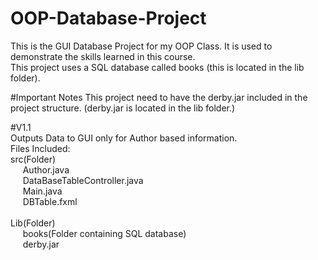# OOP-Database-Project
This is the GUI Database Project for my OOP Class. It is used to demonstrate the skills learned in this course.<br>
This project uses a SQL database called books (this is located in the lib folder).<br>

#Important Notes
This project need to have the derby.jar included in the project structure. (derby.jar is located in the lib folder.) 


#V1.1 <br>
Outputs Data to GUI only for Author based information. <br>
Files Included:<br>
src(Folder)<br>
  &nbsp;&nbsp;&nbsp;&nbsp;&nbsp;Author.java<br>
  &nbsp;&nbsp;&nbsp;&nbsp;&nbsp;DataBaseTableController.java<br>
  &nbsp;&nbsp;&nbsp;&nbsp;&nbsp;Main.java<br>
  &nbsp;&nbsp;&nbsp;&nbsp;&nbsp;DBTable.fxml<br>
<br>
Lib(Folder)<br>
  &nbsp;&nbsp;&nbsp;&nbsp;&nbsp;books(Folder containing SQL database)<br>
  &nbsp;&nbsp;&nbsp;&nbsp;&nbsp;derby.jar<br>
